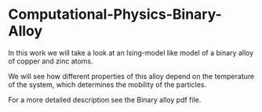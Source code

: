 # Computational-Physics-Binary-Alloy

In this work we will take a look at an Ising-model like model of a binary alloy of copper and zinc atoms. 

We will see how different properties of this alloy depend on the temperature of the system, which determines the mobility of the particles.

For a more detailed description see the Binary alloy pdf file.

